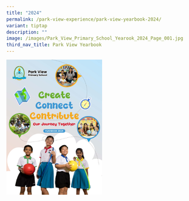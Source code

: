 ```yaml
---
title: "2024"
permalink: /park-view-experience/park-view-yearbook-2024/
variant: tiptap
description: ""
image: /images/Park_View_Primary_School_Yearook_2024_Page_001.jpg
third_nav_title: Park View Yearbook
---
```

<a class="isomer-image-wrapper" href="https://go.gov.sg/pvps-yearbook-2024"><img style="width: 50%;" height="auto" width="100%" alt="" src="/images/Park_View_Primary_School_Yearook_2024_Page_001.jpg"></a>
<p></p>